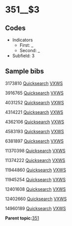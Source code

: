 # 351\_\_$3

## Codes

-   Indicators
    -   First: \_
    -   Second: \_
-   Subfield: 3

## Sample bibs

3173810 [Quicksearch](https://search.library.yale.edu/catalog/3173810) [VXWS](http://prodorbis.library.yale.edu:7014/vxws/GetHoldingsService?bibId=3173810)

3916765 [Quicksearch](https://search.library.yale.edu/catalog/3916765) [VXWS](http://prodorbis.library.yale.edu:7014/vxws/GetHoldingsService?bibId=3916765)

4031252 [Quicksearch](https://search.library.yale.edu/catalog/4031252) [VXWS](http://prodorbis.library.yale.edu:7014/vxws/GetHoldingsService?bibId=4031252)

4314221 [Quicksearch](https://search.library.yale.edu/catalog/4314221) [VXWS](http://prodorbis.library.yale.edu:7014/vxws/GetHoldingsService?bibId=4314221)

4362106 [Quicksearch](https://search.library.yale.edu/catalog/4362106) [VXWS](http://prodorbis.library.yale.edu:7014/vxws/GetHoldingsService?bibId=4362106)

4583193 [Quicksearch](https://search.library.yale.edu/catalog/4583193) [VXWS](http://prodorbis.library.yale.edu:7014/vxws/GetHoldingsService?bibId=4583193)

6381897 [Quicksearch](https://search.library.yale.edu/catalog/6381897) [VXWS](http://prodorbis.library.yale.edu:7014/vxws/GetHoldingsService?bibId=6381897)

11370398 [Quicksearch](https://search.library.yale.edu/catalog/11370398) [VXWS](http://prodorbis.library.yale.edu:7014/vxws/GetHoldingsService?bibId=11370398)

11374222 [Quicksearch](https://search.library.yale.edu/catalog/11374222) [VXWS](http://prodorbis.library.yale.edu:7014/vxws/GetHoldingsService?bibId=11374222)

11944860 [Quicksearch](https://search.library.yale.edu/catalog/11944860) [VXWS](http://prodorbis.library.yale.edu:7014/vxws/GetHoldingsService?bibId=11944860)

11945254 [Quicksearch](https://search.library.yale.edu/catalog/11945254) [VXWS](http://prodorbis.library.yale.edu:7014/vxws/GetHoldingsService?bibId=11945254)

12401608 [Quicksearch](https://search.library.yale.edu/catalog/12401608) [VXWS](http://prodorbis.library.yale.edu:7014/vxws/GetHoldingsService?bibId=12401608)

12402660 [Quicksearch](https://search.library.yale.edu/catalog/12402660) [VXWS](http://prodorbis.library.yale.edu:7014/vxws/GetHoldingsService?bibId=12402660)

14960189 [Quicksearch](https://search.library.yale.edu/catalog/14960189) [VXWS](http://prodorbis.library.yale.edu:7014/vxws/GetHoldingsService?bibId=14960189)

**Parent topic:**[351](../../tags/351/351.md)

